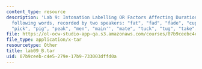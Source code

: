 ```yaml
---
content_type: resource
description: 'Lab 9: Intonation Labelling OR Factors Affecting Duration. Part B: The
  following words, recorded by two speakers: "fat", "fad", "fade", "cup", "cub", "coop",
  "pick", "pig", "peak", "men", "main'', "mate", "tuck", "tug", "take".'
file: https://ol-ocw-studio-app-qa.s3.amazonaws.com/courses/07b9ceebc4e5279e17b9733003dffd0a_lab09_B.tar
file_type: application/x-tar
resourcetype: Other
title: lab09_B.tar
uid: 07b9ceeb-c4e5-279e-17b9-733003dffd0a
---
```

